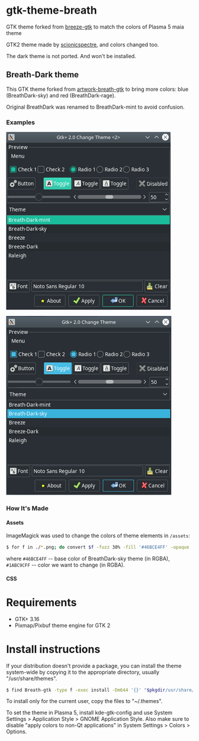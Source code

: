 # gtk-theme-breath

GTK theme forked from [breeze-gtk](https://quickgit.kde.org/?p=breeze-gtk.git) to match the colors of Plasma 5 maia theme

GTK2 theme made by [scionicspectre](https://github.com/scionicspectre/BreezyGTK), and colors changed too.

The dark theme is not ported. And won't be installed.

## Breath-Dark theme

This GTK theme forked from [artwork-breath-gtk](https://github.com/manjaro/artwork-breath-gtk) to bring more colors: blue (BreathDark-sky) and red (BreathDark-rage).

Original BreathDark was renamed to BreathDark-mint to avoid confusion.

### Examples

![BreathDark-mint](BreathDark-mint-example.png)

![BreathDark-sky](BreathDark-sky-example.png)


### How It's Made

#### Assets

ImageMagick was used to change the colors of theme elements in ```/assets```:

```bash
$ for f in ./*.png; do convert $f -fuzz 30% -fill '#46BCE4FF' -opaque '#1ABC9CFF' $f; done
```

where ```#46BCE4FF``` -- base color of BreathDark-sky theme (in RGBA), ```#1ABC9CFF``` -- color we want to change (in RGBA).


#### CSS



# Requirements

- GTK+ 3.16
- Pixmap/Pixbuf theme engine for GTK 2

# Install instructions
If your distribution doesn't provide a package, you can install the theme system-wide by copying it to the appropriate directory, usually "/usr/share/themes".
```bash
$ find Breath-gtk -type f -exec install -Dm644 '{}' "$pkgdir/usr/share/themes/{}" \;
```

To install only for the current user, copy the files to "~/.themes".

To set the theme in Plasma 5, install kde-gtk-config and use System Settings > Application Style > GNOME Application Style.
Also make sure to disable "apply colors to non-Qt applications" in System Settings > Colors > Options.

